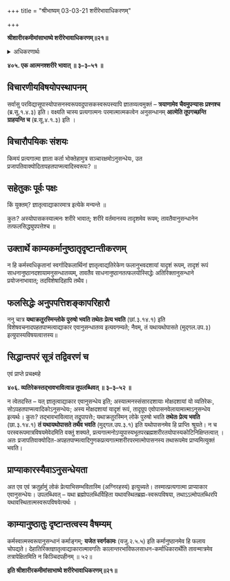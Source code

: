 +++
title = "श्रीभाष्यम् 03-03-21 शरीरेभावाधिकरणम्"

+++


**श्रीशारीरकमीमांसाभाष्ये शरीरेभावाधिकरणम्॥२१॥**

<details><summary>अधिकरणार्थः</summary>

उपासककर्तृकं प्रत्यगात्मभूतस्य स्वात्मनोऽनुसन्धानम् आविर्भूयमानगुणाष्टकवत्वेन
</details>

**४०५. एक आत्मनश्शरीरे भावात् ॥ ३–३–५१ ॥**

## विचारणीयविषयोपस्थापनम्

सर्वासु परविद्यासूपास्योपासनस्वरूपवदुपासकस्वरूपस्यापि ज्ञातव्यत्वमुक्तं – **त्रयाणामेव चैवमुपन्यासः प्रश्नश्च** (ब्र.सू.१.४.३) इति। वक्ष्यति चास्य प्रत्यगात्मनः परमात्मात्मकत्वेन अनुसन्धानम् **आत्मेति तूपगच्छन्ति ग्राहयन्ति च** (ब्र.सू.४.१.३) इति ।

## विचारौपयिकः संशयः

किमयं प्रत्यगात्मा ज्ञाता कर्ता भोक्तेहामुत्र सञ्चारक्षमोऽनुसन्धेयः, उत प्रजापतिवाक्योदितापहतपाप्मत्वादिस्वरूपः? ॥

## सहेतुकः पूर्वः पक्षः

किं युक्तम्? ज्ञातृत्वाद्याकारमात्र इत्येके मन्यन्ते ॥

कुतः? अस्योपासकस्यात्मनः शरीरे भावात्; शरीरे वर्तमानस्य तादृशमेव रूपम्; तावतैवानुसन्धानेन तत्फलसिद्ध्युपपत्तेश्च ॥

## उक्तार्थे काम्यकर्मानुष्ठातृदृष्टान्तीकरणम्

न हि कर्मस्वधिकृतानां स्वर्गादिफलार्थिनां ज्ञातृत्वाद्यतिरेकेण फलानुभवदशायां यादृशं रूपम्, तादृशं रूपं साधनानुष्ठानदशायामनुसन्धातव्यम्, तावतैव साधनानुष्ठानतत्फलयोस्सिद्धेः अतिरिक्तानुसन्धाने प्रयोजनाभावात्; तदविशेषादिहापि तथैव।

## फलसिद्धेः अनुपपत्तिशङ्कापरिहारौ

ननु चात्र **यथाक्रतुरस्मिन्लोके पुरुषो भवति तथेतः प्रेत्य भवति** (छां.३.१४.१) इति विशेषवचनादपहतपाप्मत्वाद्याकार एवानुसन्धातव्य इत्यवगम्यते; नैवम्, तं यथायथोपासते (मुद्गल.उप.३) इत्युपास्यविषयत्वात्तस्य॥

## सिद्धान्तपरं सूत्रं तद्विवरणं च

एवं प्राप्ते प्रचक्ष्महे

**४०६. व्यतिरेकस्तद्भावभावित्वान्न तूपलब्धिवत् ॥ ३–३–५२ ॥**

न त्वेतदस्ति – यत् ज्ञातृत्वाद्याकार एवानुसन्धेय इति; अस्यात्मनस्संसारदशायाः मोक्षदशायां यो व्यतिरेकः, सोऽपहतपाप्मत्वादिकोऽनुसन्धेयः; अस्य मोक्षदशायां यादृशं रूपं, तादृग्रूप एवोपासनवेलायामात्माऽनुसन्धेय इत्यर्थः। कुतः? तद्भावभावित्वात् तद्रूपापत्तेः; यथाक्रतुरस्मिन् लोके पुरुषो भवति **तथेतः प्रेत्य भवति** (छा.३.१४.१) **तं यथायथोपासते तथैव भवति** (मुद्गल.उप.३.१) इति यथोपासनमेव हि प्राप्तिः श्रूयते। न च परस्वरूपमात्रविषयमेवेदमिति वक्तुं शक्यते, प्रत्यगात्मनोऽप्युपास्यभूतपरब्रह्मशरीरतयोपास्यकोटिनिक्षिप्तत्वात् । अतः प्रजापतिवाक्योदित-अपहतपाप्मत्वादिगुणकप्रत्यगात्मशरीरपरमात्मोपासनस्य तथारूपमेव प्राप्यमित्युक्तं भवति।

## प्राप्याकारस्यैवाऽनुसन्धेयता

अत एव एवं क्रतुर्हामुं लोकं प्रेत्याभिसम्भवितास्मि (अग्निरहस्यं) इत्युच्यते। तस्मात्प्रत्यगात्मा प्राप्याकार एवानुसन्धेयः। उपलब्धिवत् – यथा ब्रह्मोपलब्धिर्विहिता यथावस्थितब्रह्म-स्वरूपविषया, तथाऽऽत्मोपलब्धिरपि यथावस्थितात्मस्वरूपविषयेत्यर्थः ।

## काम्यानुष्ठातुः दृष्टान्तत्वस्य वैषम्यम्

कर्मस्वात्मस्वरूपानुसन्धानं कर्माङ्गम्; **यजेत स्वर्गकामः** (यजु.२.५.५) इति कर्मानुष्ठानमेव हि फलाय चोपद्यते। देहातिरिक्तज्ञातृत्वाद्याकारात्मावगतिः कालान्तरभाविफलसाधन-कर्माधिकारार्थेति तावन्मात्रमेव तत्रापेक्षितमिति न किञ्चिदपहीनम् ॥ ५२॥

**इति श्रीशारीरकमीमांसाभाष्ये शरीरेभावाधिकरणम्॥२१॥**


